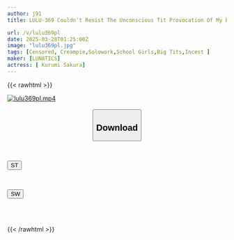 ```yaml
---
author: j91
title: LULU-369 Couldn't Resist The Unconscious Tit Provocation Of My Busty J-girl Niece Who Goes To Shin-Okubo And Immediately Fucked Her Dynamite! I Made Her Cum Until She Was In Tears With A Lecture From My Hard Uncle's Big Dick.

url: /v/lulu369pl
date: 2025-03-28T01:25:00Z
image: "lulu369pl.jpg"
tags: [Censored, Creampie,Solowork,School Girls,Big Tits,Incest	]
maker: [LUNATICS]
actress: [ Kurumi Sakura]
---
```



{{< rawhtml >}}

<div class="video" data-videoid="2VOjg0RBwATZrlq">
    <a href="javascript:;">
        <img src="/v/lulu369pl/lulu369pl.jpg" width="WIDTH" height="HEIGHT" alt="lulu369pl.mp4" loading="lazy">
    </a>
</div>

<script type="text/javascript" src="https://j91.asia/asset/on-demand-st.js"></script>

<br>
  <link rel="stylesheet" href="https://j91.asia/asset/bs5.css">
  
  <center>
  <button class="btn btn-primary" type="button" data-bs-toggle="collapse" data-bs-target=".multi-collapse" aria-expanded="false" aria-controls="multiCollapseExample1 multiCollapseExample2"><h2>Download</h2></button></center>
</p>
<div class="row">
  <div class="col">
    <div class="collapse multi-collapse" id="multiCollapseExample1">
      <div class="card card-body">
	      	      <br>
<div class="buttons">  
<p><a href="/v/lulu369pl/st.html" target="_blank"><button class="btn-hover color-3"><i class="fa fa-download"></i> ST</button></a></p></div>
    </div>
  </div>
</div>
  <div class="col">
    <div class="collapse multi-collapse" id="multiCollapseExample2">
      <div class="card card-body">
	      <br>
<div class="buttons">
<p><a href="/v/lulu369pl/sw.html" target="_blank"><button class="btn-hover color-2"><i class="fa fa-download"></i> SW</button></a></p></div>
<br><br>
      </div>
    </div>
  </div>
</div>

{{< /rawhtml >}}